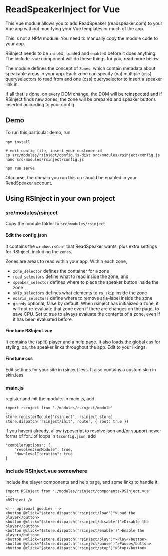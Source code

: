 # ReadSpeakerInject for Vue

This Vue module allows you to add ReadSpeaker (readspeaker.com)
to your Vue app without modifying your Vue templates or much
of the app.

This is not a NPM module. You need to manually 
copy the module code to your app.

RSInject needs to be `init`ed, `load`ed and 
`enable`d before it does anything. The include .vue component
will do these things for you; read more below.

The module defines the concept of `Zones`, which
contain metadata about speakable areas in your app. 
Each zone can specify (oa) multiple (css) queryselectors 
to read from and one (css) queryselector to insert a speaker
link in.

If all that is done, on every DOM change, the DOM will be 
reinspected and if RSInject finds new zones, the zone will be 
prepared and speaker buttons inserted according 
to your config.

## Demo

To run this particular demo, run 
```
npm install

# edit config file, insert your customer id
cp src/modules/rsinject/config.js-dist src/modules/rsinject/config.js
nano src/modules/rsinject/config.js

npm run serve
```

Ofcourse, the domain you run this on should be enabled 
in your ReadSpeaker account.

## Using RSInject in your own project

### src/modules/rsinject

Copy the module folder to `src/modules/rsinject`

#### Edit the config.json 
It contains the `window.rsConf` that ReadSpeaker wants,
plus extra settings for RSInject, including the `zones`.

Zones are areas to read within your app. Within each zone,
 - `zone_selector` defines the container for a zone
 - `read_selectors` define what to read inside the zone, and
 - `speaker_selector` defines where to place the speaker button inside the zone
 - `skip_selectors` defines what elements to `rs_skip` inside the zone
 - `noaria_selectors` define where to remove aria-label inside the zone
 - `greedy` optional, false by default. When rsinject has initialized a zone, it will not re-evaluate that zone even if there are changes on the page, to save CPU. Set to true to always evaluate the contents of a zone, even if it has been evaluated before. 


#### Finetune RSInject.vue  

It contains the (split) player and a help page.
It also loads the global css for styling, oa,
the speaker links throughout the app. Edit to your likings.


#### Finetune css

Edit settings for your site in rsinject.less.
It also contains a custom skin in skin.less. 

### main.js

register and init the module. In main.js, add
```
import rsinject from './modules/rsinject/module'
...
store.registerModule('rsinject', rsinject.store)
store.dispatch('rsinject/init', router, { root: true })
```  

if you havent already, allow typescript to resolve json
and/or support newer forms of for...of loops
in `tsconfig.json`, add 
```
"compilerOptions": {
    "resolveJsonModule": true,
    "downlevelIteration": true
}
```

### Include RSInject.vue somewhere

include the player components and help page, and some links to handle it
```
import RSInject from './modules/rsinject/components/RSInject.vue'
...
<RSInject />

<!-- optional goodies -->
<button @click="$store.dispatch('rsinject/load')">Load the player</button>
<button @click="$store.dispatch('rsinject/disable')">Disable the player</button>
<button @click="$store.dispatch('rsinject/enable')">Enable the player</button>
<button @click="$store.dispatch('rsinject/play')">Play</button>
<button @click="$store.dispatch('rsinject/pause')">Pause</button>
<button @click="$store.dispatch('rsinject/stop')">Stop</button>
```